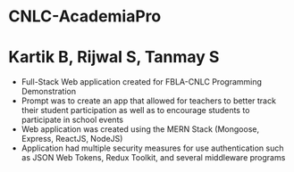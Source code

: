 # CNLC-AcademiaPro

# Kartik B, Rijwal S, Tanmay S
- Full-Stack Web application created for FBLA-CNLC Programming Demonstration
- Prompt was to create an app that allowed for teachers to better track their student participation as well as to encourage students to participate in school events
- Web application was created using the MERN Stack (Mongoose, Express, ReactJS, NodeJS)
- Application had multiple security measures for use authentication such as JSON Web Tokens, Redux Toolkit, and several middleware programs
